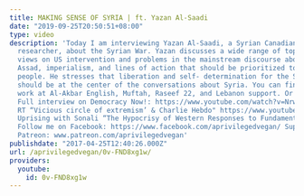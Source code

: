 ```yaml
---
title: MAKING SENSE OF SYRIA | ft. Yazan Al-Saadi
date: "2019-09-25T20:50:51+08:00"
type: video
description: 'Today I am interviewing Yazan Al-Saadi, a Syrian Canadian writer and
  researcher, about the Syrian War. Yazan discusses a wide range of topics, from his
  views on US intervention and problems in the mainstream discourse about Syria, to
  Assad, imperialism, and lines of action that should be prioritized to help the Syrian
  people. He stresses that liberation and self- determination for the Syrian people
  should be at the center of the conversations about Syria. You can find more of Yazan’s
  work at Al-Akbar English, Muftah, Raseef 22, and Lebanon support. Or on YouTube!
  Full interview on Democracy Now!: https://www.youtube.com/watch?v=NrwJDmNw7DA&t=823s
  RT “Vicious circle of extremism’ & Charlie Hebdo" https://www.youtube.com/watch?v=y8bW3zCcRdo
  Uprising with Sonali “The Hypocrisy of Western Responses to Fundamentalism” https://www.youtube.com/watch?v=H0Snif7K3Fk&t=14s
  Follow me on Facebook: https://www.facebook.com/aprivilegedvegan/ Support me on
  Patreon: www.patreon.com/aprivilegedvegan'
publishdate: "2017-04-25T12:40:26.000Z"
url: /aprivilegedvegan/0v-FND8xg1w/
providers:
  youtube:
    id: 0v-FND8xg1w
---
```

